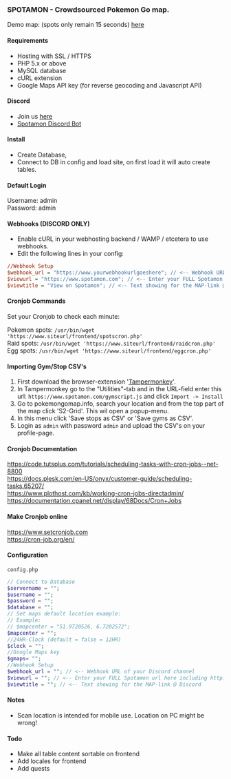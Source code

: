 ### SPOTAMON - Crowdsourced Pokemon Go map.
Demo map: (spots only remain 15 seconds) <a href="https://www.spotamon.com/demo/">here</a>

#### Requirements

- Hosting with SSL / HTTPS
- PHP 5.x or above
- MySQL database
- cURL extension
- Google Maps API key (for reverse geocoding and Javascript API)

#### Discord

- Join us <a href="https://discordapp.com/invite/spU9p7v">here</a>
- <a href="https://github.com/darkelement1987/spotbot">Spotamon Discord Bot</a> 

#### Install
- Create Database,
- Connect to DB in config and load site, on first load it will auto create tables. 

#### Default Login
Username: admin<br>
Password: admin

#### Webhooks (DISCORD ONLY)
- Enable cURL in your webhosting backend / WAMP / etcetera to  use webhooks.
- Edit the following lines in your config:

```ini
//Webhook Setup
$webhook_url = "https://www.yourwebhookurlgoeshere"; // <-- Webhook URL of your Discord channel
$viewurl = "https://www.spotamon.com"; // <-- Enter your FULL Spotamon url here including http:// or https:// example: https://www.mysite.com < NO BACKSLASH AT THE END!
$viewtitle = "View on Spotamon"; // <-- Text showing for the MAP-link @ Discord
```

#### Cronjob Commands
Set your Cronjob to check each minute:

Pokemon spots: `/usr/bin/wget 'https://www.siteurl/frontend/spotscron.php'`<br>
Raid spots: `/usr/bin/wget 'https://www.siteurl/frontend/raidcron.php'`<br>
Egg spots: `/usr/bin/wget 'https://www.siteurl/frontend/eggcron.php'`

#### Importing Gym/Stop CSV's

1. First download the browser-extension '<a href="https://tampermonkey.net/">Tampermonkey</a>'.
2. In Tampermonkey go to the "Utilities"-tab and in the URL-field enter this url: `https://www.spotamon.com/gymscript.js` and click `Import -> Install`
3. Go to pokemongomap.info, search your location and from the top part of the  map click 'S2-Grid'. This wil open a popup-menu.
4. In this menu click 'Save stops as CSV' or 'Save gyms as CSV'.
5. Login as `admin` with password `admin` and upload the CSV's on your profile-page.

#### Cronjob Documentation

https://code.tutsplus.com/tutorials/scheduling-tasks-with-cron-jobs--net-8800<br>
https://docs.plesk.com/en-US/onyx/customer-guide/scheduling-tasks.65207/<br>
https://www.plothost.com/kb/working-cron-jobs-directadmin/<br>
https://documentation.cpanel.net/display/68Docs/Cron+Jobs

#### Make Cronjob online

https://www.setcronjob.com<br>
https://cron-job.org/en/

#### Configuration

`config.php`
```php
// Connect to Database
$servername = "";
$username = "";
$password = "";
$database = "";
// Set maps default location example: 
// Example:
// $mapcenter = "51.9720526, 6.7202572";
$mapcenter = "";
//24HR-Clock (default = false = 12HR) 
$clock = "";
//Google Maps key
$gmaps= "";
//Webhook Setup
$webhook_url = ""; // <-- Webhook URL of your Discord channel
$viewurl = ""; // <-- Enter your FULL Spotamon url here including http:// or https:// example: https://www.mysite.com < NO BACKSLASH AT THE END!
$viewtitle = ""; // <-- Text showing for the MAP-link @ Discord
```

#### Notes
- Scan location is intended for mobile use. Location on PC might be wrong!

#### Todo
- Make all table content sortable on frontend
- Add locales for frontend
- Add quests
